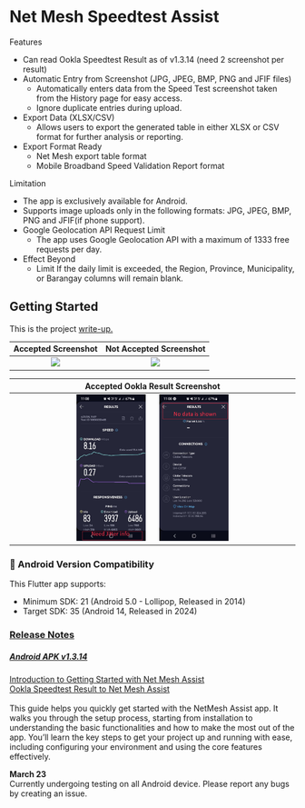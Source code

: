 # Net Mesh Speedtest Assist

Features
- Can read Ookla Speedtest Result as of v1.3.14 (need 2 screenshot per result) 
- Automatic Entry from Screenshot (JPG, JPEG, BMP, PNG and JFIF files)
  - Automatically enters data from the Speed Test screenshot taken from the History page for easy access.
  - Ignore duplicate entries during upload.
- Export Data (XLSX/CSV)
  - Allows users to export the generated table in either XLSX or CSV format for further analysis or reporting.
- Export Format Ready
  - Net Mesh export table format
  - Mobile Broadband Speed Validation Report format

Limitation
- The app is exclusively available for Android.
- Supports image uploads only in the following formats: JPG, JPEG, BMP, PNG and JFIF(if phone support).
- Google Geolocation API Request Limit
  - The app uses Google Geolocation API with a maximum of 1333 free requests per day.
- Effect Beyond
  - Limit	If the daily limit is exceeded, the Region, Province, Municipality, or Barangay columns will remain blank.

## Getting Started

This is the project [write-up.](https://drive.google.com/file/d/1bYZinNMpYV1GYZPqJPvOvNHPCgOOuLAV/view?usp=sharing)

| <div align="center"><b>Accepted Screenshot</b></div> | <div align="center"><b>Not Accepted Screenshot</b></div> |
|-------------|--------------|
| <div align="center"><img src="https://github.com/user-attachments/assets/6af97bcc-01fe-4537-b357-071958f43625" width="25%" /></div> | <div align="center"><img src="https://github.com/user-attachments/assets/08e78679-bd20-495c-bba9-19b1934025da" width="25%" /></div> |

| <div align="center"><b>Accepted Ookla Result Screenshot</b></div> |
|-------------|
| <div align="center"><img src="assets/images/wrong_screenshot_page1.jpg" width="25%" /> <span style="display:inline-block; width:20px;"></span><img src="assets/images/wrong_screenshot_page2.jpg" width="25%" /></div> | 


### 📱 Android Version Compatibility

This Flutter app supports:
- Minimum SDK: 21 (Android 5.0 - Lollipop, Released in 2014)
- Target SDK: 35 (Android 14, Released in 2024)
  
### [Release Notes](Release%20Notes)

##### [Android APK v1.3.14](https://drive.google.com/file/d/188wQP7SlPTE1zSdMISVthuosoftALAQ4/view?usp=drive_link)

[Introduction to Getting Started with Net Mesh Assist](https://drive.google.com/file/d/1cmgrCsu5mUBlnLMpdnMwwkYPxnYoC9sX/view?usp=sharing)<br>
[Ookla Speedtest Result to Net Mesh Assist](https://drive.google.com/file/d/1mtykfCWyG1JFqL6KD0e0SMLw8AbegXuu/view?usp=sharing)
<br><br>
This guide helps you quickly get started with the NetMesh Assist app. It walks you through the setup process, starting from installation to understanding the basic functionalities and how to make the most out of the app. You’ll learn the key steps to get your project up and running with ease, including configuring your environment and using the core features effectively.

**March 23**  
Currently undergoing testing on all Android device. Please report any bugs by creating an issue.


